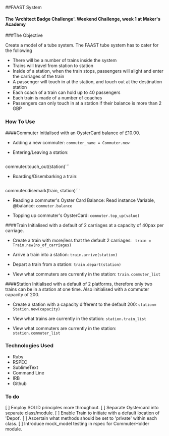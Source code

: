 ##FAAST System


#### The 'Architect Badge Challenge'. Weekend Challenge, week 1 at Maker's Academy


###The Objective

Create a model of a tube system. The FAAST tube system has to cater for the following

+ There will be a number of trains inside the system
+ Trains will travel from station to station
+ Inside of a station, when the train stops, passengers will alight and enter the carriages of the train
+ A passenger will touch in at the station, and touch out at the destination station
+ Each coach of a train can hold up to 40 passengers
+ Each train is made of a number of coaches
+ Passengers can only touch in at a station if their balance is more than 2 GBP

### How To Use
####Commuter
Initialised with an OysterCard balance of £10.00.

* Adding a new commuter: 
``` commuter_name = Commuter.new ```

* Entering/Leaving a station:  
  ```commuter.touch_in(station)
commuter.touch_out(station)```

* Boarding/Disembarking a train:
	```commuter.board(train, station)
commuter.disemark(train, station)```

* Reading a commuter's Oyster Card Balance: 
Read instance Variable, @balance: ```commuter.balance```

* Topping up commuter's OysterCard:
```commuter.top_up(value)```

####Train
Initialised with a default of 2 carriages at a capacity of 40pax per carriage.

* Create a train with more/less that the default 2 carriages: ``` train = Train.new(no_of_carriages)```

* Arrive a train into a station: ```train.arrive(station)```

* Depart a train from a station: ```train.depart(station)```

* View what commuters are currently in the station: ``` train.commuter_list ```


####Station
Initialised with a default of 2 platforms, therefore only two trains can be in a station at one time. Also initialised with a commuter capacity of 200.

* Create a station with a capacity different to the default 200: ```station= Station.new(capacity)```

* View what trains are currently in the station: ``` station.train_list ```

* View what commuters are currently in the station: ``` station.commuter_list ```

### Technologies Used
* Ruby
* RSPEC
* SublimeText
* Command Line
* IRB
* Github

### To do 
[ ] Employ SOLID principles more throughout.
[ ] Separate Oystercard into separate class/module.
[ ] Enable Train to initiate with a default location of 'Depot'.
[ ] Ascertain what methods should be set to 'private' within each class. 
[ ] Introduce mock_model testing in rspec for CommuterHolder module. 

